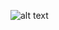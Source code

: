 
![alt text](https://github.com/noemiino/Creative-coding-js/blob/mouse-followed/lesson3/bouncyball.gif)

